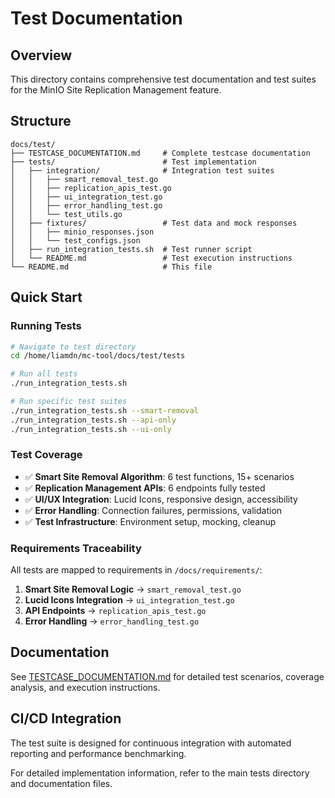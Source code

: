 # Test Documentation

## Overview

This directory contains comprehensive test documentation and test suites for the MinIO Site Replication Management feature.

## Structure

```
docs/test/
├── TESTCASE_DOCUMENTATION.md     # Complete testcase documentation
├── tests/                        # Test implementation
│   ├── integration/              # Integration test suites
│   │   ├── smart_removal_test.go
│   │   ├── replication_apis_test.go
│   │   ├── ui_integration_test.go
│   │   ├── error_handling_test.go
│   │   └── test_utils.go
│   ├── fixtures/                 # Test data and mock responses
│   │   ├── minio_responses.json
│   │   └── test_configs.json
│   ├── run_integration_tests.sh  # Test runner script
│   └── README.md                 # Test execution instructions
└── README.md                     # This file
```

## Quick Start

### Running Tests

```bash
# Navigate to test directory
cd /home/liamdn/mc-tool/docs/test/tests

# Run all tests
./run_integration_tests.sh

# Run specific test suites
./run_integration_tests.sh --smart-removal
./run_integration_tests.sh --api-only
./run_integration_tests.sh --ui-only
```

### Test Coverage

- ✅ **Smart Site Removal Algorithm**: 6 test functions, 15+ scenarios
- ✅ **Replication Management APIs**: 6 endpoints fully tested
- ✅ **UI/UX Integration**: Lucid Icons, responsive design, accessibility
- ✅ **Error Handling**: Connection failures, permissions, validation
- ✅ **Test Infrastructure**: Environment setup, mocking, cleanup

### Requirements Traceability

All tests are mapped to requirements in `/docs/requirements/`:

1. **Smart Site Removal Logic** → `smart_removal_test.go`
2. **Lucid Icons Integration** → `ui_integration_test.go`  
3. **API Endpoints** → `replication_apis_test.go`
4. **Error Handling** → `error_handling_test.go`

## Documentation

See [TESTCASE_DOCUMENTATION.md](./TESTCASE_DOCUMENTATION.md) for detailed test scenarios, coverage analysis, and execution instructions.

## CI/CD Integration

The test suite is designed for continuous integration with automated reporting and performance benchmarking.

For detailed implementation information, refer to the main tests directory and documentation files.